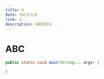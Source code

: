 ```yaml
---
title: A
date: 2023/1/6
link: a
description: ABCDEFG...
---
```


# ABC
```java
public static void main(String... args) {

}
```